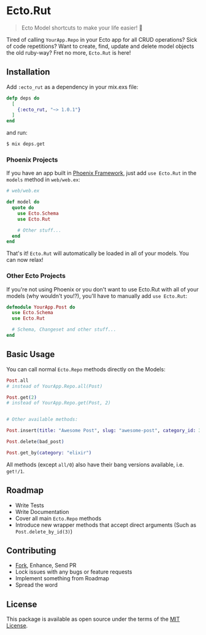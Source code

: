 Ecto.Rut
========

> Ecto Model shortcuts to make your life easier! :tada:

Tired of calling `YourApp.Repo` in your Ecto app for all CRUD operations? Sick of code repetitions?
Want to create, find, update and delete model objects the old ruby-way? Fret no more, `Ecto.Rut` is here!



## Installation

Add `:ecto_rut` as a dependency in your mix.exs file:

```elixir
defp deps do
  [
    {:ecto_rut, "~> 1.0.1"}
  ]
end
```

and run:

```bash
$ mix deps.get
```

### Phoenix Projects

If you have an app built in [Phoenix Framework][1], just add `use Ecto.Rut` in the `models` method
in `web/web.ex`:

```elixir
# web/web.ex

def model do
  quote do
    use Ecto.Schema
    use Ecto.Rut

    # Other stuff...
  end
end
```

That's it! `Ecto.Rut` will automatically be loaded in all of your models. You can now relax!


### Other Ecto Projects

If you're not using Phoenix or you don't want to use Ecto.Rut with all of your models (why wouldn't
you!?), you'll have to manually add `use Ecto.Rut`:

```elixir
defmodule YourApp.Post do
  use Ecto.Schema
  use Ecto.Rut

  # Schema, Changeset and other stuff...
end
```



## Basic Usage

You can call normal `Ecto.Repo` methods directly on the Models:

```elixir
Post.all
# instead of YourApp.Repo.all(Post)

Post.get(2)
# instead of YourApp.Repo.get(Post, 2)


# Other available methods:

Post.insert(title: "Awesome Post", slug: "awesome-post", category_id: 3)

Post.delete(bad_post)

Post.get_by(category: "elixir")
```

All methods (except `all/0`) also have their bang versions available, i.e. `get!/1`.



## Roadmap

 - Write Tests
 - Write Documentation
 - Cover all main `Ecto.Repo` methods
 - Introduce new wrapper methods that accept direct arguments (Such as `Post.delete_by_id(3)`)



## Contributing

 - [Fork][2], Enhance, Send PR
 - Lock issues with any bugs or feature requests
 - Implement something from Roadmap
 - Spread the word



## License

This package is available as open source under the terms of the [MIT License][3].



  [1]: https://github.com/phoenixframework/phoenix
  [2]: https://github.com/sheharyarn/ecto_rut/fork
  [3]: http://opensource.org/licenses/MIT


